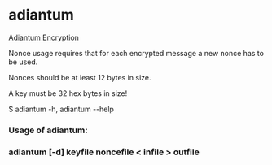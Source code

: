 # adiantum

[Adiantum Encryption](https://security.googleblog.com/2019/02/introducing-adiantum-encryption-for.html)

Nonce usage requires that for each encrypted message a new nonce has to be used.

Nonces should be at least 12 bytes in size.

A key must be 32 hex bytes in size!

$ adiantum -h, adiantum --help

### Usage of adiantum:

### adiantum [-d] keyfile noncefile < infile > outfile
